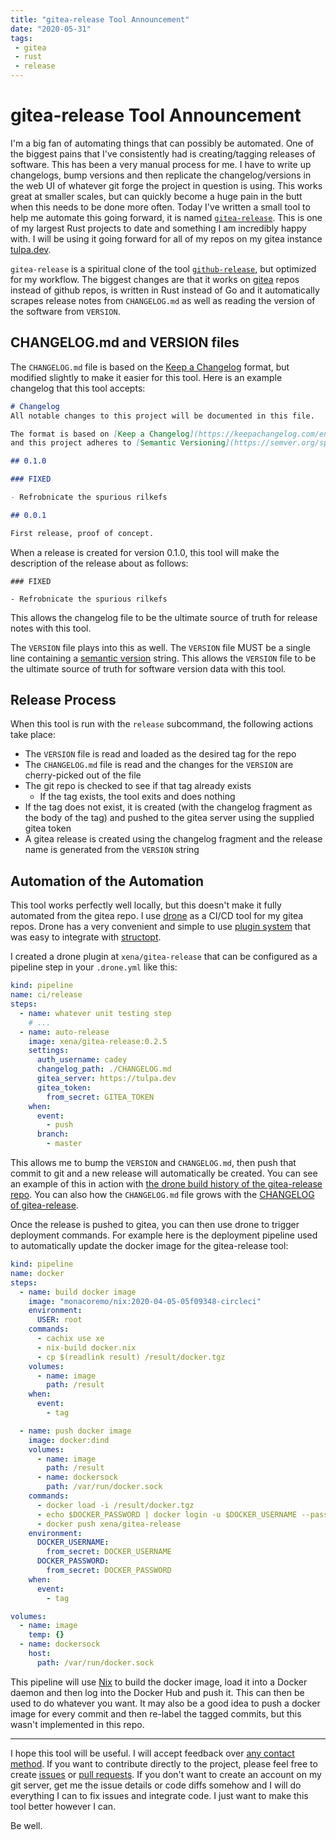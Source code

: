```yaml
---
title: "gitea-release Tool Announcement"
date: "2020-05-31"
tags:
 - gitea
 - rust
 - release
---
```


# gitea-release Tool Announcement

I'm a big fan of automating things that can possibly be automated. One of the
biggest pains that I've consistently had is creating/tagging releases of
software. This has been a very manual process for me. I have to write up
changelogs, bump versions and then replicate the changelog/versions in the web
UI of whatever git forge the project in question is using. This works great at
smaller scales, but can quickly become a huge pain in the butt when this needs
to be done more often. Today I've written a small tool to help me automate this
going forward, it is named
[`gitea-release`](https://tulpa.dev/cadey/gitea-release). This is one of my
largest Rust projects to date and something I am incredibly happy with. I will
be using it going forward for all of my repos on my gitea instance
[tulpa.dev](https://tulpa.dev).

`gitea-release` is a spiritual clone of the tool [`github-release`][ghrelease],
but optimized for my workflow. The biggest changes are that it works on
[gitea][gitea] repos instead of github repos, is written in Rust instead of Go
and it automatically scrapes release notes from `CHANGELOG.md` as well as
reading the version of the software from `VERSION`. 

[ghrelease]: https://github.com/github-release/github-release
[gitea]: https://gitea.io

## CHANGELOG.md and VERSION files

The `CHANGELOG.md` file is based on the [Keep a Changelog][kacl] format, but
modified slightly to make it easier for this tool. Here is an example changelog
that this tool accepts:

[kacl]: https://keepachangelog.com/en/1.0.0/

```markdown
# Changelog
All notable changes to this project will be documented in this file.

The format is based on [Keep a Changelog](https://keepachangelog.com/en/1.0.0/),
and this project adheres to [Semantic Versioning](https://semver.org/spec/v2.0.0.html).

## 0.1.0

### FIXED

- Refrobnicate the spurious rilkefs

## 0.0.1

First release, proof of concept.
```

When a release is created for version 0.1.0, this tool will make the description
of the release about as follows:

```
### FIXED

- Refrobnicate the spurious rilkefs
```

This allows the changelog file to be the ultimate source of truth for release
notes with this tool.

The `VERSION` file plays into this as well. The `VERSION` file MUST be a single
line containing a [semantic version][semver] string. This allows the `VERSION`
file to be the ultimate source of truth for software version data with this
tool.

[semver]: https://semver.org/spec/v2.0.0.html

## Release Process

When this tool is run with the `release` subcommand, the following actions take place:

- The `VERSION` file is read and loaded as the desired tag for the repo
- The `CHANGELOG.md` file is read and the changes for the `VERSION` are
  cherry-picked out of the file
- The git repo is checked to see if that tag already exists
  - If the tag exists, the tool exits and does nothing
- If the tag does not exist, it is created (with the changelog fragment as the
  body of the tag) and pushed to the gitea server using the supplied gitea token
- A gitea release is created using the changelog fragment and the release name
  is generated from the `VERSION` string

## Automation of the Automation

This tool works perfectly well locally, but this doesn't make it fully
automated from the gitea repo. I use [drone][drone] as a CI/CD tool for my gitea
repos. Drone has a very convenient and simple to use [plugin
system][droneplugin] that was easy to integrate with [structopt][structopt].

[drone]: https://drone.io
[droneplugin]: https://docs.drone.io/plugins/overview/
[structopt]: https://crates.io/crates/structopt

I created a drone plugin at `xena/gitea-release` that can be configured as a
pipeline step in your `.drone.yml` like this:

```yaml
kind: pipeline
name: ci/release
steps:
  - name: whatever unit testing step
    # ...
  - name: auto-release
    image: xena/gitea-release:0.2.5
    settings:
      auth_username: cadey
      changelog_path: ./CHANGELOG.md
      gitea_server: https://tulpa.dev
      gitea_token:
        from_secret: GITEA_TOKEN
    when:
      event:
        - push
      branch:
        - master
```

This allows me to bump the `VERSION` and `CHANGELOG.md`, then push that commit
to git and a new release will automatically be created. You can see an example
of this in action with [the drone build history of the gitea-release
repo](https://drone.tulpa.dev/cadey/gitea-release). You can also how the
`CHANGELOG.md` file grows with the [CHANGELOG of
gitea-release](https://tulpa.dev/cadey/gitea-release/src/branch/master/CHANGELOG.md).

Once the release is pushed to gitea, you can then use drone to trigger
deployment commands. For example here is the deployment pipeline used to
automatically update the docker image for the gitea-release tool:

```yaml
kind: pipeline
name: docker
steps:
  - name: build docker image
    image: "monacoremo/nix:2020-04-05-05f09348-circleci"
    environment:
      USER: root
    commands:
      - cachix use xe
      - nix-build docker.nix
      - cp $(readlink result) /result/docker.tgz
    volumes:
      - name: image
        path: /result
    when:
      event:
        - tag

  - name: push docker image
    image: docker:dind
    volumes:
      - name: image
        path: /result
      - name: dockersock
        path: /var/run/docker.sock
    commands:
      - docker load -i /result/docker.tgz
      - echo $DOCKER_PASSWORD | docker login -u $DOCKER_USERNAME --password-stdin
      - docker push xena/gitea-release
    environment:
      DOCKER_USERNAME:
        from_secret: DOCKER_USERNAME
      DOCKER_PASSWORD:
        from_secret: DOCKER_PASSWORD
    when:
      event:
        - tag

volumes:
  - name: image
    temp: {}
  - name: dockersock
    host:
      path: /var/run/docker.sock
```

This pipeline will use [Nix](https://nixos.org/nix) to build the docker image,
load it into a Docker daemon and then log into the Docker Hub and push it. This
can then be used to do whatever you want. It may also be a good idea to push a
docker image for every commit and then re-label the tagged commits, but this
wasn't implemented in this repo.

---

I hope this tool will be useful. I will accept feedback over [any contact
method](/contact). If you want to contribute directly to the project, please
feel free to create [issues](https://tulpa.dev/cadey/gitea-release/issues) or
[pull requests](https://tulpa.dev/cadey/gitea-release/pulls). If you don't want
to create an account on my git server, get me the issue details or code diffs
somehow and I will do everything I can to fix issues and integrate code. I just
want to make this tool better however I can.

Be well.
